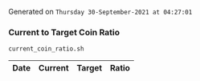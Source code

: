Generated on `Thursday 30-September-2021 at 04:27:01`

### Current to Target Coin Ratio
`current_coin_ratio.sh`

Date|Current|Target|Ratio
---|---|---|---
